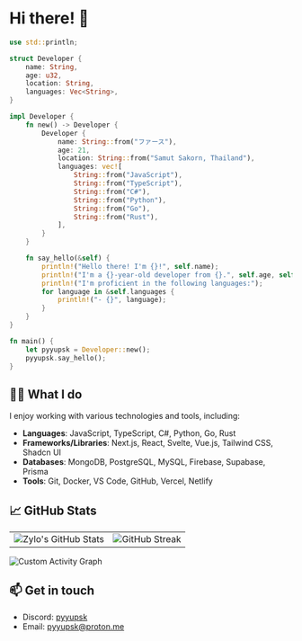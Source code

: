 # Hi there! 👋

```rust
use std::println;

struct Developer {
    name: String,
    age: u32,
    location: String,
    languages: Vec<String>,
}

impl Developer {
    fn new() -> Developer {
        Developer {
            name: String::from("ファース"),
            age: 21,
            location: String::from("Samut Sakorn, Thailand"),
            languages: vec![
                String::from("JavaScript"),
                String::from("TypeScript"),
                String::from("C#"),
                String::from("Python"),
                String::from("Go"),
                String::from("Rust"),
            ],
        }
    }

    fn say_hello(&self) {
        println!("Hello there! I'm {}!", self.name);
        println!("I'm a {}-year-old developer from {}.", self.age, self.location);
        println!("I'm proficient in the following languages:");
        for language in &self.languages {
            println!("- {}", language);
        }
    }
}

fn main() {
    let pyyupsk = Developer::new();
    pyyupsk.say_hello();
}
```

## 👨‍💻 What I do

I enjoy working with various technologies and tools, including:

- **Languages**: JavaScript, TypeScript, C#, Python, Go, Rust
- **Frameworks/Libraries**: Next.js, React, Svelte, Vue.js, Tailwind CSS, Shadcn UI
- **Databases**: MongoDB, PostgreSQL, MySQL, Firebase, Supabase, Prisma
- **Tools**: Git, Docker, VS Code, GitHub, Vercel, Netlify

## 📈 GitHub Stats

<table>
  <tr>
    <td>
      <img src="https://github-readme-stats.vercel.app/api?username=pyyupsk&show_icons=true&theme=onedark&hide_border=true&title_color=67b0e8&text_color=dadada&icon_color=dadada&border_color=141b1e&bg_color=141b1e" alt="Zylo's GitHub Stats">
    </td>
    <td>
      <img src="https://github-readme-streak-stats.herokuapp.com/?user=pyyupsk&theme=onedark&hide_border=true&background=141b1e&stroke=67b0e8&ring=67b0e8&fire=67b0e8&currStreakNum=dadada&sideNums=dadada&currStreakLabel=dadada&sideLabels=dadada&dates=dadada&excludeDaysLabel=dadada" alt="GitHub Streak">
    </td>
  </tr>
</table>

![Custom Activity Graph](https://github-readme-activity-graph.vercel.app/graph?username=pyyupsk&bg_color=141b1e&color=dadada&line=67b0e8&point=dadada&area=true&hide_border=true)

## 📫 Get in touch

- Discord: [pyyupsk](https://discord.com/users/1226475144554483734)
- Email: [pyyupsk@proton.me](mailto:pyyupsk@proton.me)
